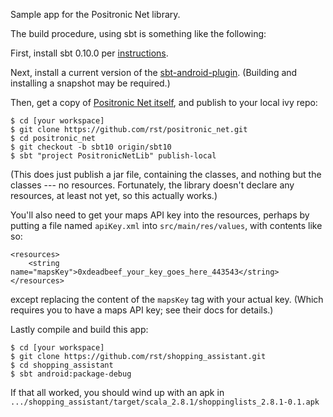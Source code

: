 Sample app for the Positronic Net library.

The build procedure, using sbt is something like the following:

First, install sbt 0.10.0 per [instructions](https://github.com/harrah/xsbt/wiki/Setup).  

Next, install a current version of the [sbt-android-plugin](https://github.com/jberkel/android-plugin).  (Building and installing a snapshot may be required.) 

Then, get a copy of [Positronic Net itself](https://github.com/rst/positronic_net), and publish to your local ivy repo:

    $ cd [your workspace]
    $ git clone https://github.com/rst/positronic_net.git
    $ cd positronic_net
    $ git checkout -b sbt10 origin/sbt10
    $ sbt "project PositronicNetLib" publish-local

(This does just publish a jar file, containing the classes, and nothing but
the classes --- no resources.  Fortunately, the library doesn't declare any
resources, at least not yet, so this actually works.)

You'll also need to get your maps API key into the resources, perhaps by putting
a file named `apiKey.xml` into `src/main/res/values`, with contents like so:

    <resources>
        <string name="mapsKey">0xdeadbeef_your_key_goes_here_443543</string>
    </resources>

except replacing the content of the `mapsKey` tag with your actual key.
(Which requires you to have a maps API key; see their docs for details.)

Lastly compile and build this app:

    $ cd [your workspace]
    $ git clone https://github.com/rst/shopping_assistant.git
    $ cd shopping_assistant
    $ sbt android:package-debug

If that all worked, you should wind up with an apk in `.../shopping_assistant/target/scala_2.8.1/shoppinglists_2.8.1-0.1.apk`
